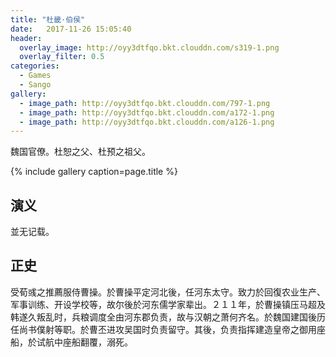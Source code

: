 ```yaml
---
title: "杜畿·伯侯"
date:   2017-11-26 15:05:40
header:
  overlay_image: http://oyy3dtfqo.bkt.clouddn.com/s319-1.png
  overlay_filter: 0.5
categories:
  - Games
  - Sango
gallery:
  - image_path: http://oyy3dtfqo.bkt.clouddn.com/797-1.png
  - image_path: http://oyy3dtfqo.bkt.clouddn.com/a172-1.png
  - image_path: http://oyy3dtfqo.bkt.clouddn.com/a126-1.png
---
```


魏国官僚。杜恕之父、杜预之祖父。

{% include gallery caption=page.title %}

## 演义

並无记载。

## 正史

受荀彧之推薦服侍曹操。於曹操平定河北後，任河东太守。致力於回復农业生产、军事训练、开设学校等，故尔後於河东儒学家辈出。２１１年，於曹操镇压马超及韩遂久叛乱时，兵粮调度全由河东郡负责，故与汉朝之萧何齐名。於魏国建国後历任尚书僕射等职。於曹丕进攻吴国时负责留守。其後，负责指挥建造皇帝之御用座船，於试航中座船翻覆，溺死。